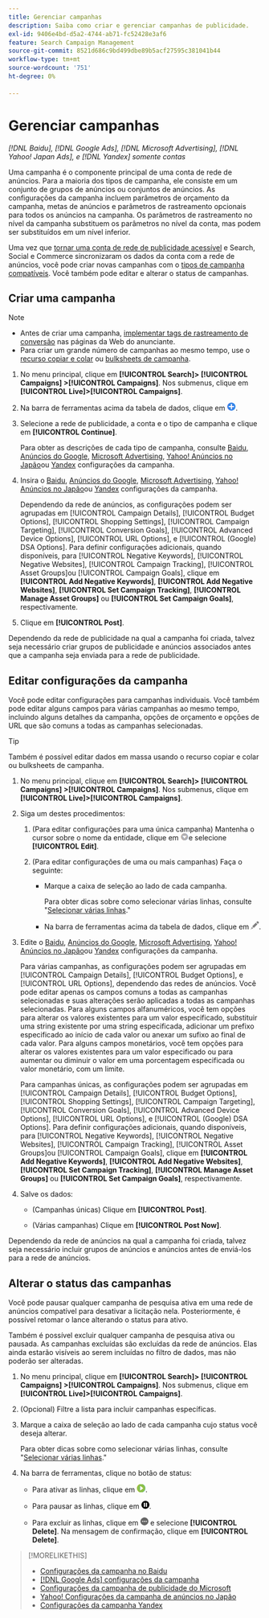 ```yaml
---
title: Gerenciar campanhas
description: Saiba como criar e gerenciar campanhas de publicidade.
exl-id: 9406e4bd-d5a2-4744-ab71-fc52428e3af6
feature: Search Campaign Management
source-git-commit: 8521d686c9bd499dbe89b5acf27595c381041b44
workflow-type: tm+mt
source-wordcount: '751'
ht-degree: 0%

---
```


# Gerenciar campanhas

*[!DNL Baidu], [!DNL Google Ads], [!DNL Microsoft Advertising], [!DNL Yahoo! Japan Ads], e [!DNL Yandex] somente contas*

Uma campanha é o componente principal de uma conta de rede de anúncios. Para a maioria dos tipos de campanha, ele consiste em um conjunto de grupos de anúncios ou conjuntos de anúncios. As configurações da campanha incluem parâmetros de orçamento da campanha, metas de anúncios e parâmetros de rastreamento opcionais para todos os anúncios na campanha. Os parâmetros de rastreamento no nível da campanha substituem os parâmetros no nível da conta, mas podem ser substituídos em um nível inferior.

Uma vez que [tornar uma conta de rede de publicidade acessível](/help/search-social-commerce/campaign-management/accounts/ad-network-account-manage.md) e Search, Social e Commerce sincronizaram os dados da conta com a rede de anúncios, você pode criar novas campanhas com o [tipos de campanha compatíveis](/help/search-social-commerce/introduction/supported-inventory.md). Você também pode editar e alterar o status de campanhas.

## Criar uma campanha

>[!NOTE]
>
>* Antes de criar uma campanha, [implementar tags de rastreamento de conversão](/help/search-social-commerce/tracking/conversion-tracking-about.md) nas páginas da Web do anunciante.
>* Para criar um grande número de campanhas ao mesmo tempo, use o [recurso copiar e colar](/help/search-social-commerce/campaign-management/campaigns/copy-paste.md) ou [bulksheets de campanha](/help/search-social-commerce/campaign-management/bulksheets/bulksheet-about.md).

1. No menu principal, clique em **[!UICONTROL Search]> [!UICONTROL Campaigns] >[!UICONTROL Campaigns]**. Nos submenus, clique em **[!UICONTROL Live]>[!UICONTROL Campaigns]**.

1. Na barra de ferramentas acima da tabela de dados, clique em ![Criar](/help/search-social-commerce/assets/add.png "Criar").

1. Selecione a rede de publicidade, a conta e o tipo de campanha e clique em **[!UICONTROL Continue]**.

   Para obter as descrições de cada tipo de campanha, consulte [Baidu](/help/search-social-commerce/campaign-management/campaigns/campaign-settings-baidu.md), [Anúncios do Google](/help/search-social-commerce/campaign-management/campaigns/campaign-settings-google.md), [Microsoft Advertising](/help/search-social-commerce/campaign-management/campaigns/campaign-settings-microsoft.md), [Yahoo! Anúncios no Japão](/help/search-social-commerce/campaign-management/campaigns/campaign-settings-yahoo-japan.md)ou [Yandex](/help/search-social-commerce/campaign-management/campaigns/campaign-settings-yandex.md) configurações da campanha.

1. Insira o [Baidu](/help/search-social-commerce/campaign-management/campaigns/campaign-settings-baidu.md), [Anúncios do Google](/help/search-social-commerce/campaign-management/campaigns/campaign-settings-google.md), [Microsoft Advertising](/help/search-social-commerce/campaign-management/campaigns/campaign-settings-microsoft.md), [Yahoo! Anúncios no Japão](/help/search-social-commerce/campaign-management/campaigns/campaign-settings-yahoo-japan.md)ou [Yandex](/help/search-social-commerce/campaign-management/campaigns/campaign-settings-yandex.md) configurações da campanha.

   Dependendo da rede de anúncios, as configurações podem ser agrupadas em [!UICONTROL Campaign Details], [!UICONTROL Budget Options], [!UICONTROL Shopping Settings], [!UICONTROL Campaign Targeting], [!UICONTROL Conversion Goals], [!UICONTROL Advanced Device Options], [!UICONTROL URL Options], e [!UICONTROL (Google) DSA Options]. Para definir configurações adicionais, quando disponíveis, para [!UICONTROL Negative Keywords], [!UICONTROL Negative Websites], [!UICONTROL Campaign Tracking], [!UICONTROL Asset Groups]ou [!UICONTROL Campaign Goals], clique em **[!UICONTROL Add Negative Keywords]**, **[!UICONTROL Add Negative Websites]**, **[!UICONTROL Set Campaign Tracking]**, **[!UICONTROL Manage Asset Groups]** ou **[!UICONTROL Set Campaign Goals]**, respectivamente.

1. Clique em **[!UICONTROL Post]**.

Dependendo da rede de publicidade na qual a campanha foi criada, talvez seja necessário criar grupos de publicidade e anúncios associados antes que a campanha seja enviada para a rede de publicidade.

## Editar configurações da campanha

Você pode editar configurações para campanhas individuais. Você também pode editar alguns campos para várias campanhas ao mesmo tempo, incluindo alguns detalhes da campanha, opções de orçamento e opções de URL que são comuns a todas as campanhas selecionadas.

>[!TIP]
>
>Também é possível editar dados em massa usando o recurso copiar e colar ou bulksheets de campanha.

1. No menu principal, clique em **[!UICONTROL Search]> [!UICONTROL Campaigns] >[!UICONTROL Campaigns]**. Nos submenus, clique em **[!UICONTROL Live]>[!UICONTROL Campaigns]**.

1. Siga um destes procedimentos:

   1. (Para editar configurações para uma única campanha) Mantenha o cursor sobre o nome da entidade, clique em ![Ícone do menu](/help/search-social-commerce/assets/arrow-dropdown-menu.png "Ícone do menu")e selecione **[!UICONTROL Edit]**.

   1. (Para editar configurações de uma ou mais campanhas) Faça o seguinte:

      * Marque a caixa de seleção ao lado de cada campanha.

        Para obter dicas sobre como selecionar várias linhas, consulte &quot;[Selecionar várias linhas](/help/search-social-commerce/common-tasks/navigation-editing-selection/multiple-rows-select.md).&quot;

      * Na barra de ferramentas acima da tabela de dados, clique em ![Editar](/help/search-social-commerce/assets/edit.png "Editar").

1. Edite o [Baidu](/help/search-social-commerce/campaign-management/campaigns/campaign-settings-baidu.md), [Anúncios do Google](/help/search-social-commerce/campaign-management/campaigns/campaign-settings-google.md), [Microsoft Advertising](/help/search-social-commerce/campaign-management/campaigns/campaign-settings-microsoft.md), [Yahoo! Anúncios no Japão](/help/search-social-commerce/campaign-management/campaigns/campaign-settings-yahoo-japan.md)ou [Yandex](/help/search-social-commerce/campaign-management/campaigns/campaign-settings-yandex.md) configurações da campanha.

   Para várias campanhas, as configurações podem ser agrupadas em [!UICONTROL Campaign Details], [!UICONTROL Budget Options], e [!UICONTROL URL Options], dependendo das redes de anúncios. Você pode editar apenas os campos comuns a todas as campanhas selecionadas e suas alterações serão aplicadas a todas as campanhas selecionadas. Para alguns campos alfanuméricos, você tem opções para alterar os valores existentes para um valor especificado, substituir uma string existente por uma string especificada, adicionar um prefixo especificado ao início de cada valor ou anexar um sufixo ao final de cada valor. Para alguns campos monetários, você tem opções para alterar os valores existentes para um valor especificado ou para aumentar ou diminuir o valor em uma porcentagem especificada ou valor monetário, com um limite.

   Para campanhas únicas, as configurações podem ser agrupadas em [!UICONTROL Campaign Details], [!UICONTROL Budget Options], [!UICONTROL Shopping Settings], [!UICONTROL Campaign Targeting], [!UICONTROL Conversion Goals], [!UICONTROL Advanced Device Options], [!UICONTROL URL Options], e [!UICONTROL (Google) DSA Options]. Para definir configurações adicionais, quando disponíveis, para [!UICONTROL Negative Keywords], [!UICONTROL Negative Websites], [!UICONTROL Campaign Tracking], [!UICONTROL Asset Groups]ou [!UICONTROL Campaign Goals], clique em **[!UICONTROL Add Negative Keywords]**, **[!UICONTROL Add Negative Websites]**, **[!UICONTROL Set Campaign Tracking]**, **[!UICONTROL Manage Asset Groups]** ou **[!UICONTROL Set Campaign Goals]**, respectivamente.

1. Salve os dados:

   * (Campanhas únicas) Clique em **[!UICONTROL Post]**.

   * (Várias campanhas) Clique em **[!UICONTROL Post Now]**.

Dependendo da rede de anúncios na qual a campanha foi criada, talvez seja necessário incluir grupos de anúncios e anúncios antes de enviá-los para a rede de anúncios.

## Alterar o status das campanhas

Você pode pausar qualquer campanha de pesquisa ativa em uma rede de anúncios compatível para desativar a licitação nela. Posteriormente, é possível retomar o lance alterando o status para ativo.

Também é possível excluir qualquer campanha de pesquisa ativa ou pausada. As campanhas excluídas são excluídas da rede de anúncios. Elas ainda estarão visíveis ao serem incluídas no filtro de dados, mas não poderão ser alteradas.

1. No menu principal, clique em **[!UICONTROL Search]> [!UICONTROL Campaigns] >[!UICONTROL Campaigns]**. Nos submenus, clique em **[!UICONTROL Live]>[!UICONTROL Campaigns]**.

1. (Opcional) Filtre a lista para incluir campanhas específicas.

1. Marque a caixa de seleção ao lado de cada campanha cujo status você deseja alterar.

   Para obter dicas sobre como selecionar várias linhas, consulte &quot;[Selecionar várias linhas](/help/search-social-commerce/common-tasks/navigation-editing-selection/multiple-rows-select.md).&quot;

1. Na barra de ferramentas, clique no botão de status:

   * Para ativar as linhas, clique em ![Ativar](/help/search-social-commerce/assets/activate.png "Ativar").

   * Para pausar as linhas, clique em ![Pausar](/help/search-social-commerce/assets/pause.png "Pausar").

   * Para excluir as linhas, clique em ![Mais](/help/search-social-commerce/assets/more.png "Mais") e selecione **[!UICONTROL Delete]**. Na mensagem de confirmação, clique em **[!UICONTROL Delete]**.

>[!MORELIKETHIS]
>
>* [Configurações da campanha no Baidu](/help/search-social-commerce/campaign-management/campaigns/campaign-settings-baidu.md)
>* [[!DNL Google Ads] configurações da campanha](/help/search-social-commerce/campaign-management/campaigns/campaign-settings-google.md)
>* [Configurações da campanha de publicidade do Microsoft](/help/search-social-commerce/campaign-management/campaigns/campaign-settings-microsoft.md)
>* [Yahoo! Configurações da campanha de anúncios no Japão](/help/search-social-commerce/campaign-management/campaigns/campaign-settings-yahoo-japan.md)
>* [Configurações da campanha Yandex](/help/search-social-commerce/campaign-management/campaigns/campaign-settings-yandex.md)
